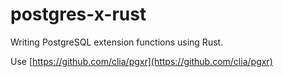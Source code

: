 # postgres-x-rust
Writing PostgreSQL extension functions using Rust.

Use [https://github.com/clia/pgxr](https://github.com/clia/pgxr)
